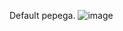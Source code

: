 Default pepega.
![image](https://github.com/Saloejka/Saloejka/assets/57632378/93b0a596-8062-4a6d-ab06-be10d1d7b572)
